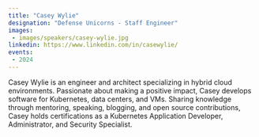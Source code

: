 ```yaml
---
title: "Casey Wylie"
designation: "Defense Unicorns - Staff Engineer"
images:
 - images/speakers/casey-wylie.jpg
linkedin: https://www.linkedin.com/in/casewylie/
events:
 - 2024
---
```


Casey Wylie is an engineer and architect specializing in hybrid cloud environments. Passionate about making a positive impact, Casey develops software for Kubernetes, data centers, and VMs. Sharing knowledge through mentoring, speaking, blogging, and open source contributions, Casey holds certifications as a Kubernetes Application Developer, Administrator, and Security Specialist.